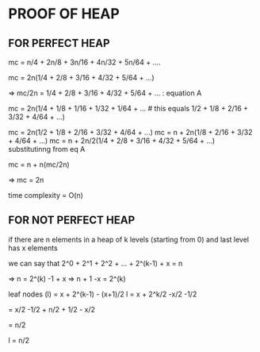 # PROOF OF HEAP

## FOR PERFECT HEAP

mc = n/4 + 2n/8 + 3n/16 + 4n/32 + 5n/64 + ....
 
mc = 2n(1/4 + 2/8 + 3/16 + 4/32 + 5/64 + ...)
 
=> mc/2n = 1/4 + 2/8 + 3/16 + 4/32 + 5/64 + ... : equation A
 
mc = 2n(1/4 + 1/8 + 1/16 + 1/32 + 1/64 + ...           # this equals 1/2
            + 1/8 + 2/16 + 3/32 + 4/64 + ...)
 
mc = 2n(1/2 + 1/8 + 2/16 + 3/32 + 4/64 + ...)
mc = n + 2n(1/8 + 2/16 + 3/32 + 4/64 + ...)
mc = n + 2n/2(1/4 + 2/8 + 3/16 + 4/32 + 5/64 + ...)
substitutinng from eq A
 
mc = n + n(mc/2n)
 
=> mc = 2n
 
time complexity = O(n)



## FOR NOT PERFECT HEAP

if there are n elements in a heap of k levels (starting from 0) and last level has x elements
 
we can say that 2^0 + 2^1 + 2^2 + ... + 2^(k-1) + x = n
 
=> n = 2^(k) -1 + x
=> n + 1 -x = 2^(k)
 
leaf nodes (l) = x + 2^(k-1) - (x+1)/2
l = x + 2^k/2 -x/2 -1/2
 
= x/2 -1/2 + n/2 + 1/2 - x/2
 
= n/2
 
l = n/2